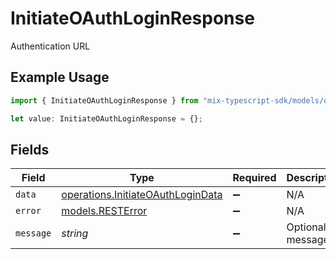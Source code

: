 # InitiateOAuthLoginResponse

Authentication URL

## Example Usage

```typescript
import { InitiateOAuthLoginResponse } from "mix-typescript-sdk/models/operations";

let value: InitiateOAuthLoginResponse = {};
```

## Fields

| Field                                                                                  | Type                                                                                   | Required                                                                               | Description                                                                            |
| -------------------------------------------------------------------------------------- | -------------------------------------------------------------------------------------- | -------------------------------------------------------------------------------------- | -------------------------------------------------------------------------------------- |
| `data`                                                                                 | [operations.InitiateOAuthLoginData](../../models/operations/initiateoauthlogindata.md) | :heavy_minus_sign:                                                                     | N/A                                                                                    |
| `error`                                                                                | [models.RESTError](../../models/resterror.md)                                          | :heavy_minus_sign:                                                                     | N/A                                                                                    |
| `message`                                                                              | *string*                                                                               | :heavy_minus_sign:                                                                     | Optional message                                                                       |